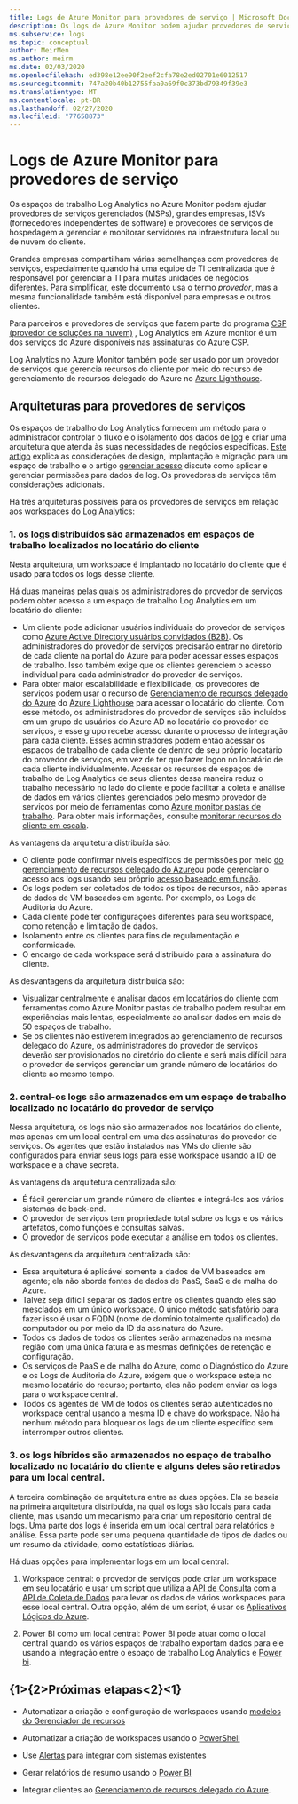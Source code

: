 ```yaml
---
title: Logs de Azure Monitor para provedores de serviço | Microsoft Docs
description: Os logs de Azure Monitor podem ajudar provedores de serviços gerenciados (MSPs), grandes empresas, ISVs (fornecedores independentes de software) e provedores de serviços de hospedagem a gerenciar e monitorar servidores na infraestrutura local ou na nuvem do cliente.
ms.subservice: logs
ms.topic: conceptual
author: MeirMen
ms.author: meirm
ms.date: 02/03/2020
ms.openlocfilehash: ed398e12ee90f2eef2cfa78e2ed02701e6012517
ms.sourcegitcommit: 747a20b40b12755faa0a69f0c373bd79349f39e3
ms.translationtype: MT
ms.contentlocale: pt-BR
ms.lasthandoff: 02/27/2020
ms.locfileid: "77658873"
---
```

# <a name="azure-monitor-logs-for-service-providers"></a>Logs de Azure Monitor para provedores de serviço

Os espaços de trabalho Log Analytics no Azure Monitor podem ajudar provedores de serviços gerenciados (MSPs), grandes empresas, ISVs (fornecedores independentes de software) e provedores de serviços de hospedagem a gerenciar e monitorar servidores na infraestrutura local ou de nuvem do cliente.

Grandes empresas compartilham várias semelhanças com provedores de serviços, especialmente quando há uma equipe de TI centralizada que é responsável por gerenciar a TI para muitas unidades de negócios diferentes. Para simplificar, este documento usa o termo *provedor*, mas a mesma funcionalidade também está disponível para empresas e outros clientes.

Para parceiros e provedores de serviços que fazem parte do programa [CSP (provedor de soluções na nuvem)](https://partner.microsoft.com/Solutions/cloud-reseller-overview) , Log Analytics em Azure monitor é um dos serviços do Azure disponíveis nas assinaturas do Azure CSP.

Log Analytics no Azure Monitor também pode ser usado por um provedor de serviços que gerencia recursos do cliente por meio do recurso de gerenciamento de recursos delegado do Azure no [Azure Lighthouse](https://docs.microsoft.com/azure/lighthouse/overview).

## <a name="architectures-for-service-providers"></a>Arquiteturas para provedores de serviços

Os espaços de trabalho do Log Analytics fornecem um método para o administrador controlar o fluxo e o isolamento dos dados de [log](data-platform-logs.md) e criar uma arquitetura que atenda às suas necessidades de negócios específicas. [Este artigo](design-logs-deployment.md) explica as considerações de design, implantação e migração para um espaço de trabalho e o artigo [gerenciar acesso](manage-access.md) discute como aplicar e gerenciar permissões para dados de log. Os provedores de serviços têm considerações adicionais.

Há três arquiteturas possíveis para os provedores de serviços em relação aos workspaces do Log Analytics:

### <a name="1-distributed---logs-are-stored-in-workspaces-located-in-the-customers-tenant"></a>1. os logs distribuídos são armazenados em espaços de trabalho localizados no locatário do cliente

Nesta arquitetura, um workspace é implantado no locatário do cliente que é usado para todos os logs desse cliente.

Há duas maneiras pelas quais os administradores do provedor de serviços podem obter acesso a um espaço de trabalho Log Analytics em um locatário do cliente:

- Um cliente pode adicionar usuários individuais do provedor de serviços como [Azure Active Directory usuários convidados (B2B)](https://docs.microsoft.com/azure/active-directory/b2b/what-is-b2b). Os administradores do provedor de serviços precisarão entrar no diretório de cada cliente na portal do Azure para poder acessar esses espaços de trabalho. Isso também exige que os clientes gerenciem o acesso individual para cada administrador do provedor de serviços.
- Para obter maior escalabilidade e flexibilidade, os provedores de serviços podem usar o recurso de [Gerenciamento de recursos delegado do Azure](https://docs.microsoft.com/azure/lighthouse/concepts/azure-delegated-resource-management) do [Azure Lighthouse](https://docs.microsoft.com/azure/lighthouse/overview) para acessar o locatário do cliente. Com esse método, os administradores do provedor de serviços são incluídos em um grupo de usuários do Azure AD no locatário do provedor de serviços, e esse grupo recebe acesso durante o processo de integração para cada cliente. Esses administradores podem então acessar os espaços de trabalho de cada cliente de dentro de seu próprio locatário do provedor de serviços, em vez de ter que fazer logon no locatário de cada cliente individualmente. Acessar os recursos de espaços de trabalho de Log Analytics de seus clientes dessa maneira reduz o trabalho necessário no lado do cliente e pode facilitar a coleta e análise de dados em vários clientes gerenciados pelo mesmo provedor de serviços por meio de ferramentas como [Azure monitor pastas de trabalho](https://docs.microsoft.com/azure//azure-monitor/platform/workbooks-overview). Para obter mais informações, consulte [monitorar recursos do cliente em escala](https://docs.microsoft.com/azure/lighthouse/how-to/monitor-at-scale).

As vantagens da arquitetura distribuída são:

* O cliente pode confirmar níveis específicos de permissões por meio [do gerenciamento de recursos delegado do Azure](https://docs.microsoft.com/azure/lighthouse/concepts/azure-delegated-resource-management)ou pode gerenciar o acesso aos logs usando seu próprio [acesso baseado em função](https://docs.microsoft.com/azure/role-based-access-control/overview).
* Os logs podem ser coletados de todos os tipos de recursos, não apenas de dados de VM baseados em agente. Por exemplo, os Logs de Auditoria do Azure.
* Cada cliente pode ter configurações diferentes para seu workspace, como retenção e limitação de dados.
* Isolamento entre os clientes para fins de regulamentação e conformidade.
* O encargo de cada workspace será distribuído para a assinatura do cliente.

As desvantagens da arquitetura distribuída são:

* Visualizar centralmente e analisar dados em locatários do cliente com ferramentas como Azure Monitor pastas de trabalho podem resultar em experiências mais lentas, especialmente ao analisar dados em mais de 50 espaços de trabalho.
* Se os clientes não estiverem integrados ao gerenciamento de recursos delegado do Azure, os administradores do provedor de serviços deverão ser provisionados no diretório do cliente e será mais difícil para o provedor de serviços gerenciar um grande número de locatários do cliente ao mesmo tempo.

### <a name="2-central---logs-are-stored-in-a-workspace-located-in-the-service-provider-tenant"></a>2. central-os logs são armazenados em um espaço de trabalho localizado no locatário do provedor de serviço

Nessa arquitetura, os logs não são armazenados nos locatários do cliente, mas apenas em um local central em uma das assinaturas do provedor de serviços. Os agentes que estão instalados nas VMs do cliente são configurados para enviar seus logs para esse workspace usando a ID de workspace e a chave secreta.

As vantagens da arquitetura centralizada são:

* É fácil gerenciar um grande número de clientes e integrá-los aos vários sistemas de back-end.
* O provedor de serviços tem propriedade total sobre os logs e os vários artefatos, como funções e consultas salvas.
* O provedor de serviços pode executar a análise em todos os clientes.

As desvantagens da arquitetura centralizada são:

* Essa arquitetura é aplicável somente a dados de VM baseados em agente; ela não aborda fontes de dados de PaaS, SaaS e de malha do Azure.
* Talvez seja difícil separar os dados entre os clientes quando eles são mesclados em um único workspace. O único método satisfatório para fazer isso é usar o FQDN (nome de domínio totalmente qualificado) do computador ou por meio da ID da assinatura do Azure. 
* Todos os dados de todos os clientes serão armazenados na mesma região com uma única fatura e as mesmas definições de retenção e configuração.
* Os serviços de PaaS e de malha do Azure, como o Diagnóstico do Azure e os Logs de Auditoria do Azure, exigem que o workspace esteja no mesmo locatário do recurso; portanto, eles não podem enviar os logs para o workspace central.
* Todos os agentes de VM de todos os clientes serão autenticados no workspace central usando a mesma ID e chave do workspace. Não há nenhum método para bloquear os logs de um cliente específico sem interromper outros clientes.

### <a name="3-hybrid---logs-are-stored-in-workspace-located-in-the-customers-tenant-and-some-of-them-are-pulled-to-a-central-location"></a>3. os logs híbridos são armazenados no espaço de trabalho localizado no locatário do cliente e alguns deles são retirados para um local central.

A terceira combinação de arquitetura entre as duas opções. Ela se baseia na primeira arquitetura distribuída, na qual os logs são locais para cada cliente, mas usando um mecanismo para criar um repositório central de logs. Uma parte dos logs é inserida em um local central para relatórios e análise. Essa parte pode ser uma pequena quantidade de tipos de dados ou um resumo da atividade, como estatísticas diárias.

Há duas opções para implementar logs em um local central:

1. Workspace central: o provedor de serviços pode criar um workspace em seu locatário e usar um script que utiliza a [API de Consulta](https://dev.loganalytics.io/) com a [API de Coleta de Dados](../../azure-monitor/platform/data-collector-api.md) para levar os dados de vários workspaces para esse local central. Outra opção, além de um script, é usar os [Aplicativos Lógicos do Azure](https://docs.microsoft.com/azure/logic-apps/logic-apps-overview).

2. Power BI como um local central: Power BI pode atuar como o local central quando os vários espaços de trabalho exportam dados para ele usando a integração entre o espaço de trabalho Log Analytics e [Power bi](../../azure-monitor/platform/powerbi.md). 

## <a name="next-steps"></a>{1&gt;{2&gt;Próximas etapas&lt;2}&lt;1}

* Automatizar a criação e configuração de workspaces usando [modelos do Gerenciador de recursos](template-workspace-configuration.md)

* Automatizar a criação de workspaces usando o [PowerShell](../../azure-monitor/platform/powershell-workspace-configuration.md) 

* Use [Alertas](../../azure-monitor/platform/alerts-overview.md) para integrar com sistemas existentes

* Gerar relatórios de resumo usando o [Power BI](../../azure-monitor/platform/powerbi.md)

* Integrar clientes ao [Gerenciamento de recursos delegado do Azure](https://docs.microsoft.com/azure/lighthouse/concepts/azure-delegated-resource-management).
